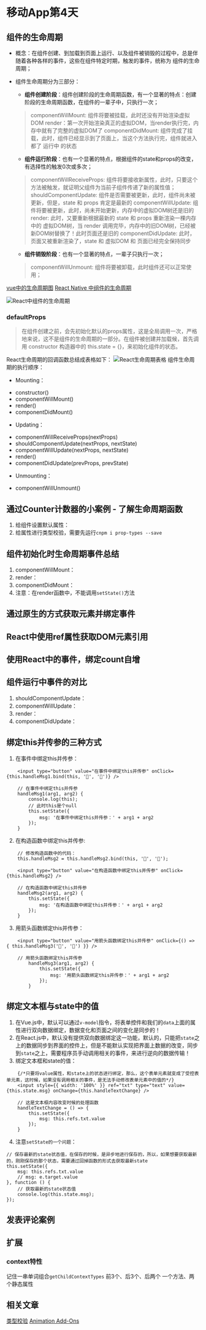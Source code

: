 # 移动App第4天


## 组件的生命周期
 + 概念：在组件创建、到加载到页面上运行、以及组件被销毁的过程中，总是伴随着各种各样的事件，这些在组件特定时期，触发的事件，统称为 组件的生命周期；
 + 组件生命周期分为三部分：
   - **组件创建阶段**：组件创建阶段的生命周期函数，有一个显著的特点：创建阶段的生命周期函数，在组件的一辈子中，只执行一次；
	> componentWillMount: 组件将要被挂载，此时还没有开始渲染虚拟DOM
	> render：第一次开始渲染真正的虚拟DOM，当render执行完，内存中就有了完整的虚拟DOM了
	> componentDidMount: 组件完成了挂载，此时，组件已经显示到了页面上，当这个方法执行完，组件就进入都了 运行中 的状态

   - **组件运行阶段**：也有一个显著的特点，根据组件的state和props的改变，有选择性的触发0次或多次；
   > componentWillReceiveProps: 组件将要接收新属性，此时，只要这个方法被触发，就证明父组件为当前子组件传递了新的属性值；
   > shouldComponentUpdate: 组件是否需要被更新，此时，组件尚未被更新，但是，state 和 props 肯定是最新的
   > componentWillUpdate: 组件将要被更新，此时，尚未开始更新，内存中的虚拟DOM树还是旧的
   > render: 此时，又要重新根据最新的 state 和 props 重新渲染一棵内存中的 虚拟DOM树，当 render 调用完毕，内存中的旧DOM树，已经被新DOM树替换了！此时页面还是旧的
   > componentDidUpdate: 此时，页面又被重新渲染了，state 和 虚拟DOM 和 页面已经完全保持同步

   - **组件销毁阶段**：也有一个显著的特点，一辈子只执行一次；
   > componentWillUnmount: 组件将要被卸载，此时组件还可以正常使用；

[vue中的生命周期图](https://cn.vuejs.org/v2/guide/instance.html#生命周期图示)
[React Native 中组件的生命周期](http://www.race604.com/react-native-component-lifecycle/)


![React中组件的生命周期](./images/React中组件的生命周期.png)

### defaultProps
> 在组件创建之前，会先初始化默认的props属性，这是全局调用一次，严格地来说，这不是组件的生命周期的一部分。在组件被创建并加载候，首先调用 constructor 构造器中的 this.state = {}，来初始化组件的状态。

React生命周期的回调函数总结成表格如下：
![React生命周期表格](./images/React生命周期表格.png)
组件生命周期的执行顺序：
+ Mounting：
 - constructor()
 - componentWillMount()
 - render()
 - componentDidMount()
+ Updating：
 - componentWillReceiveProps(nextProps)
 - shouldComponentUpdate(nextProps, nextState)
 - componentWillUpdate(nextProps, nextState)
 - render()
 - componentDidUpdate(prevProps, prevState)
+ Unmounting：
 - componentWillUnmount()

## 通过Counter计数器的小案例 - 了解生命周期函数
1. 给组件设置默认属性：
2. 给属性进行类型校验，需要先运行`cnpm i prop-types --save`


## 组件初始化时生命周期事件总结
1. componentWillMount：
2. render：
3. componentDidMount：
4. 注意：在render函数中，不能调用`setState()`方法

## 通过原生的方式获取元素并绑定事件


## React中使用ref属性获取DOM元素引用


## 使用React中的事件，绑定count自增


## 组件运行中事件的对比
1. shouldComponentUpdate：
2. componentWillUpdate：
3. render：
4. componentDidUpdate：


## 绑定this并传参的三种方式
1. 在事件中绑定this并传参：
```
    <input type="button" value="在事件中绑定this并传参" onClick={this.handleMsg1.bind(this, '🍕', '🍟')} />

    // 在事件中绑定this并传参
    handleMsg1(arg1, arg2) {
        console.log(this);
        // 此时this是个null
        this.setState({
            msg: '在事件中绑定this并传参：' + arg1 + arg2
        });
    }
```
2. 在构造函数中绑定this并传参:
```
    // 修改构造函数中的代码：
    this.handleMsg2 = this.handleMsg2.bind(this, '🚗', '🚚');

    <input type="button" value="在构造函数中绑定this并传参" onClick={this.handleMsg2} />

    // 在构造函数中绑定this并传参
    handleMsg2(arg1, arg2) {
        this.setState({
            msg: '在构造函数中绑定this并传参：' + arg1 + arg2
        });
    }
```
3. 用箭头函数绑定this并传参：
```
    <input type="button" value="用箭头函数绑定this并传参" onClick={() => { this.handleMsg3('👩', '👰') }} />

    // 用箭头函数绑定this并传参
        handleMsg3(arg1, arg2) {
            this.setState({
                msg: '用箭头函数绑定this并传参：' + arg1 + arg2
            });
        }
```

## 绑定文本框与state中的值
1. 在Vue.js中，默认可以通过`v-model`指令，将表单控件和我们的`data`上面的属性进行双向数据绑定，数据变化和页面之间的变化是同步的！
2. 在React.js中，默认没有提供双向数据绑定这一功能，默认的，只能把`state`之上的数据同步到界面的控件上，但是不能默认实现把界面上数据的改变，同步到`state`之上，需要程序员手动调用相关的事件，来进行逆向的数据传输！
3. 绑定文本框和state的值：
```
    {/*只要将value属性，和state上的状态进行绑定，那么，这个表单元素就变成了受控表单元素，这时候，如果没有调用相关的事件，是无法手动修改表单元素中的值的*/}
    <input style={{ width: '100%' }} ref="txt" type="text" value={this.state.msg} onChange={this.handleTextChange} />

    // 这是文本框内容改变时候的处理函数
    handleTextChange = () => {
        this.setState({
            msg: this.refs.txt.value
        });
    }
```
4. 注意`setState的一个问题`：
```
// 保存最新的state状态值，在保存的时候，是异步地进行保存的，所以，如果想要获取最新的，刚刚保存的那个状态，需要通过回掉函数的形式去获取最新state
this.setState({
    msg: this.refs.txt.value
    // msg: e.target.value
}, function () {
    // 获取最新的state状态值
    console.log(this.state.msg);
});
```


## 发表评论案例


## 扩展
### context特性
记住一串单词组合`getChildContextTypes`
前3个、后3个、后两个
一个方法、两个静态属性



## 相关文章
[类型校验](https://facebook.github.io/react/docs/typechecking-with-proptypes.html)
[Animation Add-Ons](https://reactjs.org/docs/animation.html#high-level-api-reactcsstransitiongroup)